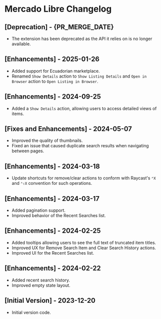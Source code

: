 # Mercado Libre Changelog

## [Deprecation] - {PR_MERGE_DATE}

- The extension has been deprecated as the API it relies on is no longer available.

## [Enhancements] - 2025-01-26

- Added support for Ecuadorian marketplace.
- Renamed `Show Details` action to `Show Listing Details` and `Open in Browser` action to `Open Listing in Browser`.

## [Enhancements] - 2024-09-25

- Added a `Show Details` action, allowing users to access detailed views of items.

## [Fixes and Enhancements] - 2024-05-07

- Improved the quality of thumbnails.
- Fixed an issue that caused duplicate search results when navigating between pages.

## [Enhancements] - 2024-03-18

- Update shortcuts for remove/clear actions to conform with Raycast's `⌃X` and `⌃⇧X` convention for such operations.

## [Enhancements] - 2024-03-17

- Added pagination support.
- Improved behavior of the Recent Searches list.

## [Enhancements] - 2024-02-25

- Added tooltips allowing users to see the full text of truncated item titles.
- Improved UX for Remove Search Item and Clear Search History actions.
- Improved UI for the Recent Searches list.

## [Enhancements] - 2024-02-22

- Added recent search history.
- Improved empty state layout.

## [Initial Version] - 2023-12-20

- Initial version code.
